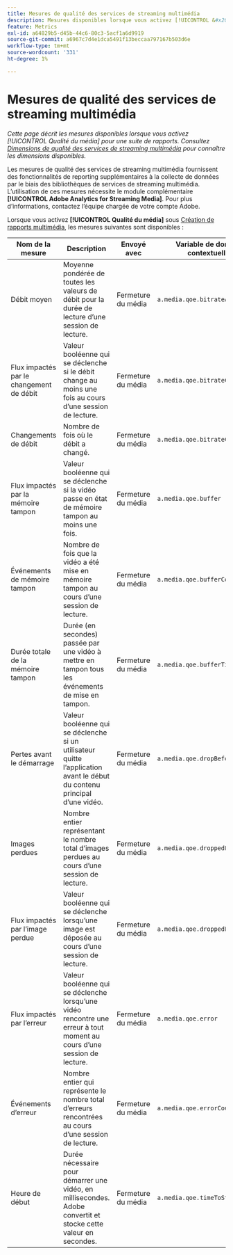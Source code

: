 ```yaml
---
title: Mesures de qualité des services de streaming multimédia
description: Mesures disponibles lorsque vous activez [!UICONTROL &#x200B; Qualité du média &#x200B;] pour une suite de rapports.
feature: Metrics
exl-id: a64829b5-d45b-44c6-80c3-5acf1a6d9919
source-git-commit: a6967c7d4e1dca5491f13beccaa797167b503d6e
workflow-type: tm+mt
source-wordcount: '331'
ht-degree: 1%

---
```


# Mesures de qualité des services de streaming multimédia

*Cette page décrit les mesures disponibles lorsque vous activez [!UICONTROL Qualité du média] pour une suite de rapports. Consultez [Dimensions de qualité des services de streaming multimédia](../dimensions/sm-quality.md) pour connaître les dimensions disponibles.*

Les mesures de qualité des services de streaming multimédia fournissent des fonctionnalités de reporting supplémentaires à la collecte de données par le biais des bibliothèques de services de streaming multimédia. L’utilisation de ces mesures nécessite le module complémentaire **[!UICONTROL Adobe Analytics for Streaming Media]**. Pour plus d’informations, contactez l’équipe chargée de votre compte Adobe.

Lorsque vous activez **[!UICONTROL Qualité du média]** sous [Création de rapports multimédia](/help/admin/tools/manage-rs/edit-settings/media-management.md), les mesures suivantes sont disponibles :

| Nom de la mesure | Description | Envoyé avec | Variable de données contextuelles |
| --- | --- | --- | --- |
| Débit moyen | Moyenne pondérée de toutes les valeurs de débit pour la durée de lecture d’une session de lecture. | Fermeture du média | `a.media.qoe.bitrateAverage` |
| Flux impactés par le changement de débit | Valeur booléenne qui se déclenche si le débit change au moins une fois au cours d’une session de lecture. | Fermeture du média | `a.media.qoe.bitrateChange` |
| Changements de débit | Nombre de fois où le débit a changé. | Fermeture du média | `a.media.qoe.bitrateChangeCount` |
| Flux impactés par la mémoire tampon | Valeur booléenne qui se déclenche si la vidéo passe en état de mémoire tampon au moins une fois. | Fermeture du média | `a.media.qoe.buffer` |
| Événements de mémoire tampon | Nombre de fois que la vidéo a été mise en mémoire tampon au cours d’une session de lecture. | Fermeture du média | `a.media.qoe.bufferCount` |
| Durée totale de la mémoire tampon | Durée (en secondes) passée par une vidéo à mettre en tampon tous les événements de mise en tampon. | Fermeture du média | `a.media.qoe.bufferTime` |
| Pertes avant le démarrage | Valeur booléenne qui se déclenche si un utilisateur quitte l’application avant le début du contenu principal d’une vidéo. | Fermeture du média | `a.media.qoe.dropBeforeStart` |
| Images perdues | Nombre entier représentant le nombre total d’images perdues au cours d’une session de lecture. | Fermeture du média | `a.media.qoe.droppedFrameCount` |
| Flux impactés par l’image perdue | Valeur booléenne qui se déclenche lorsqu’une image est déposée au cours d’une session de lecture. | Fermeture du média | `a.media.qoe.droppedFrames` |
| Flux impactés par l’erreur | Valeur booléenne qui se déclenche lorsqu’une vidéo rencontre une erreur à tout moment au cours d’une session de lecture. | Fermeture du média | `a.media.qoe.error` |
| Événements d’erreur | Nombre entier qui représente le nombre total d’erreurs rencontrées au cours d’une session de lecture. | Fermeture du média | `a.media.qoe.errorCount` |
| Heure de début | Durée nécessaire pour démarrer une vidéo, en millisecondes. Adobe convertit et stocke cette valeur en secondes. | Fermeture du média | `a.media.qoe.timeToStart` |
